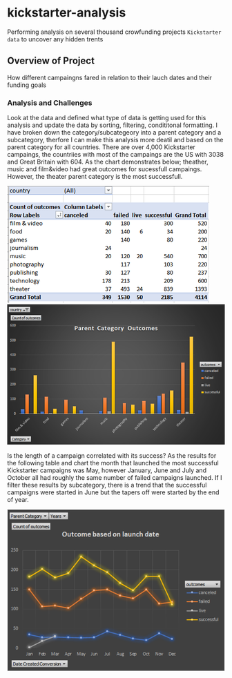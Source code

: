 # **kickstarter-analysis**
Performing analysis on several thousand crowfunding projects ``Kickstarter data`` to uncover any hidden trents
## Overview of Project
How different campaingns fared in relation to their lauch dates and their funding goals

### **Analysis and Challenges**

Look at the data and defined what type of data is getting used for this analysis and update the data by sorting, filtering, condititonal formatting.
I have broken down the category/subcategeory into a parent category and a subcategory, therfore I can make this analysis more deatil and based on the parent category for all countries. There are over 4,000 Kickstarter campaings, the countriies with most of the campaings are the US with 3038 and Great Britain with 604. As the chart demonstrates below; theather, music and film&video had great outcomes for sucessfull campaings.  However, the theater parent category is the most successfull.

![this an image](https://github.com/hildavaz/kickstarter-analysis/blob/main/Pivot%20Table%20Parent%20Category%20Oucomes.PNG)
![this is an image](https://github.com/hildavaz/kickstarter-analysis/blob/main/Parent%20Category%20Outcomes.png)

Is the length of a campaign correlated with its success? As the results for the following table and chart the month that launched the most successful Kickstarter campaigns was May, however January, June and July and October all had roughly the same number of failed campaigns launched.  If I filter these results by subcategory, there is a trend that the successful campaigns were started in June but the tapers off were started by the end of year.

![this an image](https://github.com/hildavaz/kickstarter-analysis/blob/main/Outcome%20based%20on%20launch%20date.png)




